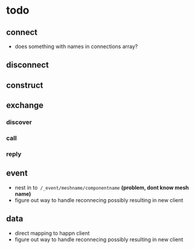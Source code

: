 # todo

## connect

* does something with names in connections array?

## disconnect

## construct

## exchange

### discover

### call

### reply

## event

* nest in to` /_event/meshname/componentname` **(problem, dont know mesh name)**
* figure out way to handle reconnecing possibly resulting in new client

## data

* direct mapping to happn client
* figure out way to handle reconnecing possibly resulting in new client
